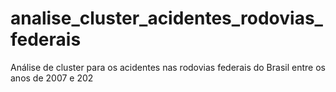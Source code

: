 # analise_cluster_acidentes_rodovias_federais
Análise de cluster para os acidentes nas rodovias federais do Brasil entre os anos de 2007 e 202
